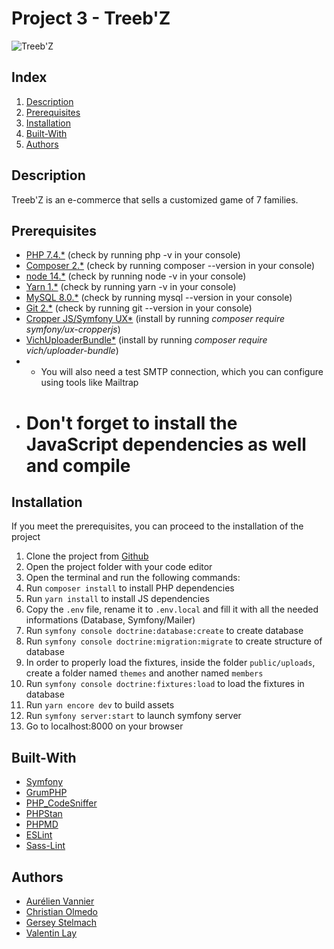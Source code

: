 # Project 3 - Treeb'Z

![Treeb'Z](https://user-images.strikinglycdn.com/res/hrscywv4p/image/upload/c_limit,fl_lossy,h_300,w_300,f_auto,q_100/1771008/692650_575797.png)

## Index
1. [Description](#Description)
2. [Prerequisites](#Prerequisites)
3. [Installation](#Installation)
4. [Built-With](#Built-With)
5. [Authors](#Authors)

## Description

Treeb'Z is an e-commerce that sells a customized game of 7 families.

## Prerequisites

* [PHP 7.4.*](https://www.php.net/releases/7_4_0.php) (check by running php -v in your console)
* [Composer 2.*](https://getcomposer.org/) (check by running composer --version in your console)
* [node 14.*](https://nodejs.org/en/) (check by running node -v in your console)
* [Yarn 1.*](https://yarnpkg.com/) (check by running yarn -v in your console)
* [MySQL 8.0.*](https://www.mysql.com/fr/) (check by running mysql --version in your console)
* [Git 2.*](https://git-scm.com/) (check by running git --version in your console)
* [Cropper JS/Symfony UX*](https://github.com/symfony/ux-cropperjs) (install by running _composer require symfony/ux-cropperjs_)
* [VichUploaderBundle*](https://github.com/dustin10/VichUploaderBundle/blob/master/docs/index.md) (install by running _composer require vich/uploader-bundle_)
* * You will also need a test SMTP connection, which you can configure using tools like Mailtrap
*  # Don't forget to install the JavaScript dependencies as well and compile

## Installation
If you meet the prerequisites, you can proceed to the installation of the project 

1. Clone the project from [Github](https://github.com/WildCodeSchool/orleans-202103-php-project-treebz)
2. Open the project folder with your code editor
3. Open the terminal and run the following commands:
4. Run `composer install` to install PHP dependencies
5. Run `yarn install` to install JS dependencies
6. Copy the `.env` file, rename it to `.env.local` and fill it with all the needed informations (Database, Symfony/Mailer)
8. Run `symfony console doctrine:database:create` to create database
9. Run `symfony console doctrine:migration:migrate` to create structure of database
10. In order to properly load the fixtures, inside the folder `public/uploads`, create a folder named `themes` and another named `members`
11. Run `symfony console doctrine:fixtures:load` to load the fixtures in database
12. Run `yarn encore dev` to build assets
13. Run `symfony server:start` to launch symfony server
14. Go to localhost:8000 on your browser

## Built-With

* [Symfony](https://github.com/symfony/symfony)
* [GrumPHP](https://github.com/phpro/grumphp)
* [PHP_CodeSniffer](https://github.com/squizlabs/PHP_CodeSniffer)
* [PHPStan](https://github.com/phpstan/phpstan)
* [PHPMD](http://phpmd.org)
* [ESLint](https://eslint.org/)
* [Sass-Lint](https://github.com/sasstools/sass-lint)

## Authors

* [Aurélien Vannier](https://github.com/Vannou28)
* [Christian Olmedo](https://github.com/ChristianOlmedo)
* [Gersey Stelmach](https://github.com/gerseystelmach)
* [Valentin Lay](https://github.com/Valentin-int)


